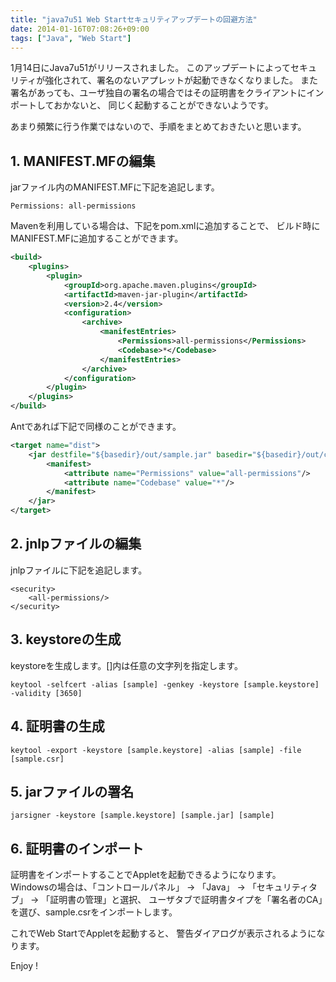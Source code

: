 ```yaml
---
title: "java7u51 Web Startセキュリティアップデートの回避方法"
date: 2014-01-16T07:08:26+09:00
tags: ["Java", "Web Start"] 
---
```

1月14日にJava7u51がリリースされました。
このアップデートによってセキュリティが強化されて、署名のないアプレットが起動できなくなりました。
また署名があっても、ユーザ独自の署名の場合ではその証明書をクライアントにインポートしておかないと、
同じく起動することができないようです。

あまり頻繁に行う作業ではないので、手順をまとめておきたいと思います。

## 1. MANIFEST.MFの編集

jarファイル内のMANIFEST.MFに下記を追記します。

    Permissions: all-permissions

Mavenを利用している場合は、下記をpom.xmlに追加することで、
ビルド時にMANIFEST.MFに追加することができます。

``` xml
<build>
    <plugins>
        <plugin>
            <groupId>org.apache.maven.plugins</groupId>
            <artifactId>maven-jar-plugin</artifactId>
            <version>2.4</version>
            <configuration>
                <archive>
                    <manifestEntries>
                        <Permissions>all-permissions</Permissions>
                        <Codebase>*</Codebase>
                    </manifestEntries>
                </archive>
            </configuration>
        </plugin>
    </plugins>
</build>
```

Antであれば下記で同様のことができます。

``` xml
<target name="dist">
    <jar destfile="${basedir}/out/sample.jar" basedir="${basedir}/out/classes/">
        <manifest>
            <attribute name="Permissions" value="all-permissions"/>
            <attribute name="Codebase" value="*"/>
        </manifest>
    </jar>
</target>
```

## 2. jnlpファイルの編集

jnlpファイルに下記を追記します。

    <security>
        <all-permissions/>
    </security>

## 3. keystoreの生成

keystoreを生成します。[]内は任意の文字列を指定します。

    keytool -selfcert -alias [sample] -genkey -keystore [sample.keystore] -validity [3650]

## 4. 証明書の生成

    keytool -export -keystore [sample.keystore] -alias [sample] -file [sample.csr]

## 5. jarファイルの署名

    jarsigner -keystore [sample.keystore] [sample.jar] [sample]

## 6. 証明書のインポート

証明書をインポートすることでAppletを起動できるようになります。  
Windowsの場合は、「コントロールパネル」 -> 「Java」 -> 「セキュリティタブ」 -> 「証明書の管理」と選択、
ユーザタブで証明書タイプを「署名者のCA」を選び、sample.csrをインポートします。

これでWeb StartでAppletを起動すると、
警告ダイアログが表示されるようになります。

Enjoy !

